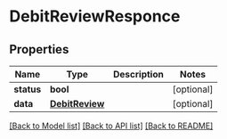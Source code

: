 # DebitReviewResponce

## Properties
Name | Type | Description | Notes
------------ | ------------- | ------------- | -------------
**status** | **bool** |  | [optional] 
**data** | [**DebitReview**](DebitReview.md) |  | [optional] 

[[Back to Model list]](../README.md#documentation-for-models) [[Back to API list]](../README.md#documentation-for-api-endpoints) [[Back to README]](../README.md)

